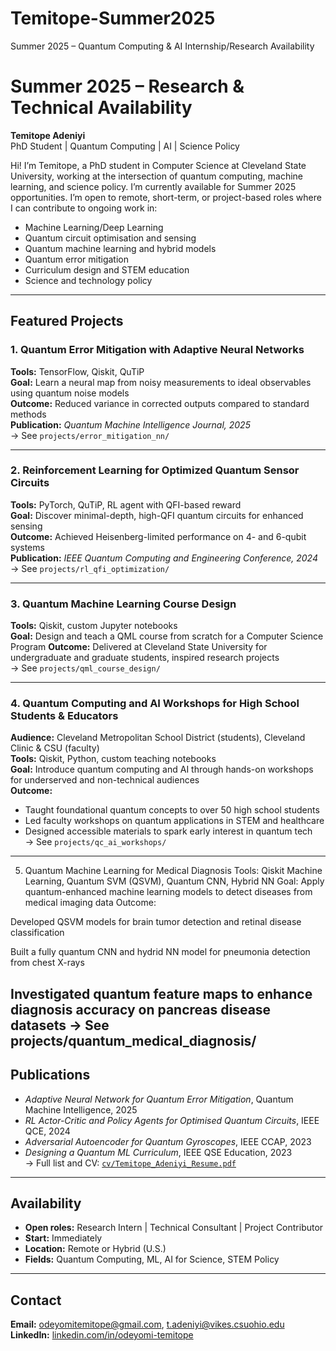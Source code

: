 # Temitope-Summer2025
Summer 2025 – Quantum Computing &amp; AI Internship/Research Availability
# Summer 2025 – Research & Technical Availability  
**Temitope Adeniyi**  
PhD Student | Quantum Computing | AI | Science Policy  

Hi! I’m Temitope, a PhD student in Computer Science at Cleveland State University, working at the intersection of quantum computing, machine learning, and science policy. I’m currently available for Summer 2025 opportunities. I’m open to remote, short-term, or project-based roles where I can contribute to ongoing work in:

- Machine Learning/Deep Learning
- Quantum circuit optimisation and sensing
- Quantum machine learning and hybrid models
- Quantum error mitigation
- Curriculum design and STEM education
- Science and technology policy

---

## Featured Projects

### 1. Quantum Error Mitigation with Adaptive Neural Networks  
**Tools:** TensorFlow, Qiskit, QuTiP  
**Goal:** Learn a neural map from noisy measurements to ideal observables using quantum noise models  
**Outcome:** Reduced variance in corrected outputs compared to standard methods  
**Publication:** *Quantum Machine Intelligence Journal, 2025*  
→ See `projects/error_mitigation_nn/`

---

### 2. Reinforcement Learning for Optimized Quantum Sensor Circuits  
**Tools:** PyTorch, QuTiP, RL agent with QFI-based reward  
**Goal:** Discover minimal-depth, high-QFI quantum circuits for enhanced sensing  
**Outcome:** Achieved Heisenberg-limited performance on 4- and 6-qubit systems  
**Publication:** *IEEE Quantum Computing and Engineering Conference, 2024*  
→ See `projects/rl_qfi_optimization/`

---

### 3. Quantum Machine Learning Course Design  
**Tools:** Qiskit, custom Jupyter notebooks  
**Goal:** Design and teach a QML course from scratch for a Computer Science Program
**Outcome:** Delivered at Cleveland State University for undergraduate and graduate students, inspired research projects  
→ See `projects/qml_course_design/`

---

### 4. Quantum Computing and AI Workshops for High School Students & Educators  
**Audience:** Cleveland Metropolitan School District (students), Cleveland Clinic & CSU (faculty)  
**Tools:** Qiskit, Python, custom teaching notebooks  
**Goal:** Introduce quantum computing and AI through hands-on workshops for underserved and non-technical audiences  
**Outcome:**  
- Taught foundational quantum concepts to over 50 high school students  
- Led faculty workshops on quantum applications in STEM and healthcare  
- Designed accessible materials to spark early interest in quantum tech  
→ See `projects/qc_ai_workshops/`

---
5. Quantum Machine Learning for Medical Diagnosis
Tools: Qiskit Machine Learning, Quantum SVM (QSVM), Quantum CNN, Hybrid NN
Goal: Apply quantum-enhanced machine learning models to detect diseases from medical imaging data
Outcome:

Developed QSVM models for brain tumor detection and retinal disease classification

Built a fully quantum CNN and hydrid NN model for pneumonia detection from chest X-rays

Investigated quantum feature maps to enhance diagnosis accuracy on pancreas disease datasets
→ See projects/quantum_medical_diagnosis/
---


## Publications  
- *Adaptive Neural Network for Quantum Error Mitigation*, Quantum Machine Intelligence, 2025  
- *RL Actor-Critic and Policy Agents for Optimised Quantum Circuits*, IEEE QCE, 2024  
- *Adversarial Autoencoder for Quantum Gyroscopes*, IEEE CCAP, 2023  
- *Designing a Quantum ML Curriculum*, IEEE QSE Education, 2023  
→ Full list and CV: [`cv/Temitope_Adeniyi_Resume.pdf`](cv/Temitope_Adeniyi_Resume.pdf)

---

## Availability  
- **Open roles:** Research Intern | Technical Consultant | Project Contributor  
- **Start:** Immediately  
- **Location:** Remote or Hybrid (U.S.)  
- **Fields:** Quantum Computing, ML, AI for Science, STEM Policy  

---

## Contact  
**Email:** odeyomitemitope@gmail.com, t.adeniyi@vikes.csuohio.edu
**LinkedIn:** [linkedin.com/in/odeyomi-temitope](https://www.linkedin.com/in/odeyomi-temitope/)  


